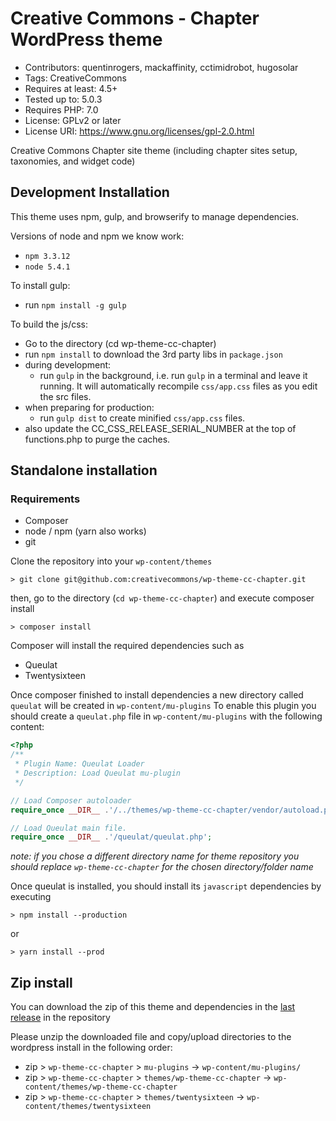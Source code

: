 # Creative Commons - Chapter WordPress theme

- Contributors: quentinrogers, mackaffinity, cctimidrobot, hugosolar
- Tags: CreativeCommons
- Requires at least: 4.5+
- Tested up to: 5.0.3
- Requires PHP: 7.0
- License: GPLv2 or later
- License URI: https://www.gnu.org/licenses/gpl-2.0.html

Creative Commons Chapter site theme (including chapter sites setup,
taxonomies, and widget code)

## Development Installation

This theme uses npm, gulp, and browserify to manage dependencies.

Versions of node and npm we know work:

- `npm 3.3.12`
- `node 5.4.1`

To install gulp:

- run `npm install -g gulp`

To build the js/css:

- Go to the directory (cd wp-theme-cc-chapter) 
- run `npm install` to download the 3rd party libs in `package.json`
- during development:
  - run `gulp` in the background, i.e. run `gulp` in a terminal and leave it
    running. It will automatically recompile `css/app.css` files as you edit
    the src files.
- when preparing for production:
  - run `gulp dist` to create minified `css/app.css` files.
- also update the CC_CSS_RELEASE_SERIAL_NUMBER at the top of functions.php to
  purge the caches.

## Standalone installation 

### Requirements
- Composer 
- node / npm (yarn also works)
- git

Clone the repository into your `wp-content/themes`

```
> git clone git@github.com:creativecommons/wp-theme-cc-chapter.git
``` 

then, go to the directory (`cd wp-theme-cc-chapter`) and execute composer install
```
> composer install
```
Composer will install the required dependencies such as
- Queulat
- Twentysixteen

Once composer finished to install dependencies a new directory called `queulat` will be created in `wp-content/mu-plugins` 
To enable this plugin you should create a `queulat.php` file in `wp-content/mu-plugins` with the following content:
```php
<?php
/**
 * Plugin Name: Queulat Loader
 * Description: Load Queulat mu-plugin
 */

// Load Composer autoloader
require_once __DIR__ .'/../themes/wp-theme-cc-chapter/vendor/autoload.php';

// Load Queulat main file.
require_once __DIR__ .'/queulat/queulat.php';
```
*note: if you chose a different directory name for theme repository you should replace `wp-theme-cc-chapter` for the chosen directory/folder name*

Once queulat is installed, you should install its `javascript` dependencies by executing
```
> npm install --production
```
or

```
> yarn install --prod
```

## Zip install

You can download the zip of this theme and dependencies in the [last release](https://github.com/creativecommons/wp-theme-cc-chapter/releases) in the repository

Please unzip the downloaded file and copy/upload directories to the wordpress install in the following order:

- zip > `wp-theme-cc-chapter` > `mu-plugins` -> `wp-content/mu-plugins/`
- zip > `wp-theme-cc-chapter` > `themes/wp-theme-cc-chapter` -> `wp-content/themes/wp-theme-cc-chapter`
- zip > `wp-theme-cc-chapter` > `themes/twentysixteen` -> `wp-content/themes/twentysixteen`